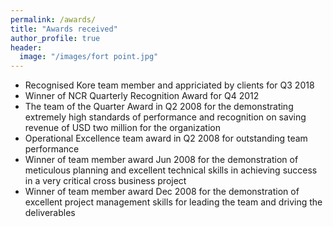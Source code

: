 ```yaml
---
permalink: /awards/
title: "Awards received"
author_profile: true
header:
  image: "/images/fort point.jpg"
---
```



* Recognised Kore team member and appriciated by clients for Q3 2018 
* Winner of NCR Quarterly Recognition Award for Q4 2012 
* The team of the Quarter Award in Q2 2008 for the demonstrating extremely high standards of performance and recognition on saving revenue of USD two million for the organization 
* Operational Excellence team award in Q2 2008 for outstanding team performance 
* Winner of team member award Jun 2008 for the demonstration of meticulous planning and excellent technical skills in achieving success in a very critical cross business project
* Winner of team member award Dec 2008 for the demonstration of excellent project management skills for leading the team and driving the deliverables
